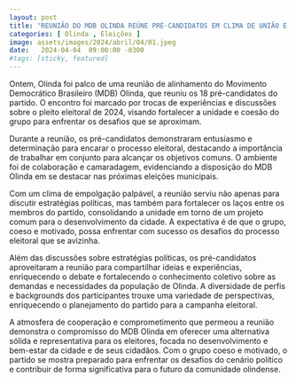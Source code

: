 ```yaml
---
layout: post
title: "REUNIÃO DO MDB OLINDA REÚNE PRÉ-CANDIDATOS EM CLIMA DE UNIÃO E OTIMISMO"
categories: [ Olinda , Eleições ]
image: assets/images/2024/abril/04/01.jpeg
date:   2024-04-04  09:00:00 -0300
#tags: [sticky, featured]
---
```

Ontem, Olinda foi palco de uma reunião de alinhamento do Movimento Democrático Brasileiro (MDB) Olinda, que reuniu os 18 pré-candidatos do partido. O encontro foi marcado por trocas de experiências e discussões sobre o pleito eleitoral de 2024, visando fortalecer a unidade e coesão do grupo para enfrentar os desafios que se aproximam.

Durante a reunião, os pré-candidatos demonstraram entusiasmo e determinação para encarar o processo eleitoral, destacando a importância de trabalhar em conjunto para alcançar os objetivos comuns. O ambiente foi de colaboração e camaradagem, evidenciando a disposição do MDB Olinda em se destacar nas próximas eleições municipais.

Com um clima de empolgação palpável, a reunião serviu não apenas para discutir estratégias políticas, mas também para fortalecer os laços entre os membros do partido, consolidando a unidade em torno de um projeto comum para o desenvolvimento da cidade. A expectativa é de que o grupo, coeso e motivado, possa enfrentar com sucesso os desafios do processo eleitoral que se avizinha.

Além das discussões sobre estratégias políticas, os pré-candidatos aproveitaram a reunião para compartilhar ideias e experiências, enriquecendo o debate e fortalecendo o conhecimento coletivo sobre as demandas e necessidades da população de Olinda. A diversidade de perfis e backgrounds dos participantes trouxe uma variedade de perspectivas, enriquecendo o planejamento do partido para a campanha eleitoral.

A atmosfera de cooperação e comprometimento que permeou a reunião demonstra o compromisso do MDB Olinda em oferecer uma alternativa sólida e representativa para os eleitores, focada no desenvolvimento e bem-estar da cidade e de seus cidadãos. Com o grupo coeso e motivado, o partido se mostra preparado para enfrentar os desafios do cenário político e contribuir de forma significativa para o futuro da comunidade olindense.